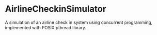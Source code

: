 # AirlineCheckinSimulator
A simulation of an airline check in system using concurrent programming, implemented with POSIX pthread library.  
